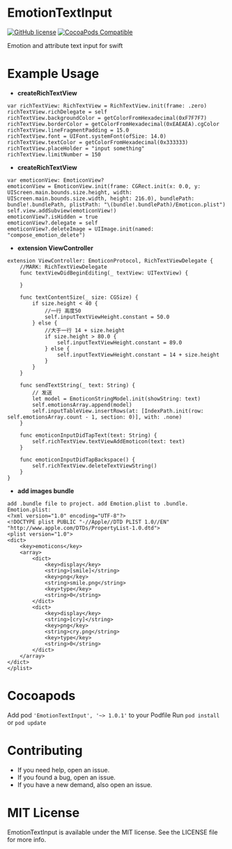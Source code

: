 # EmotionTextInput
[![GitHub license](https://img.shields.io/badge/license-MIT-blue.svg)](https://raw.githubusercontent.com/hujewelz/HUPhotoBrowser/master/LICENSE)
[![CocoaPods Compatible](https://img.shields.io/badge/pod-v1.0.1-blue.svg)](https://img.shields.io/badge/pod-v1.0.1-blue.svg)

Emotion and attribute text input for swift

# Example Usage
- **createRichTextView**
```
var richTextView: RichTextView = RichTextView.init(frame: .zero)
richTextView.richDelegate = self
richTextView.backgroundColor = getColorFromHexadecimal(0xF7F7F7)
richTextView.borderColor = getColorFromHexadecimal(0xEAEAEA).cgColor
richTextView.lineFragmentPadding = 15.0
richTextView.font = UIFont.systemFont(ofSize: 14.0)
richTextView.textColor = getColorFromHexadecimal(0x333333)
richTextView.placeHolder = "input something"
richTextView.limitNumber = 150
```
- **createRichTextView**
```
var emoticonView: EmoticonView?
emoticonView = EmoticonView.init(frame: CGRect.init(x: 0.0, y: UIScreen.main.bounds.size.height, width: UIScreen.main.bounds.size.width, height: 216.0), bundlePath: bundle!.bundlePath, plistPath: "\(bundle!.bundlePath)/Emoticon.plist")
self.view.addSubview(emoticonView!)
emoticonView?.isHidden = true
emoticonView?.delegate = self
emoticonView?.deleteImage = UIImage.init(named: "compose_emotion_delete")
```

- **extension ViewController**

```
extension ViewController: EmoticonProtocol, RichTextViewDelegate {
    //MARK: RichTextViewDelegate
    func textViewDidBeginEditing(_ textView: UITextView) {
        
    }
    
    func textContentSize(_ size: CGSize) {
        if size.height < 40 {
            //一行 高度50
            self.inputTextViewHeight.constant = 50.0
        } else {
            //大于一行 14 + size.height
            if size.height > 80.0 {
                self.inputTextViewHeight.constant = 89.0
            } else {
                self.inputTextViewHeight.constant = 14 + size.height
            }
        }
    }
    
    func sendTextString(_ text: String) {
        // 发送
        let model = EmoticonStringModel.init(showString: text)
        self.emotionsArray.append(model)
        self.inputTableView.insertRows(at: [IndexPath.init(row: self.emotionsArray.count - 1, section: 0)], with: .none)
    }
    
    func emoticonInputDidTapText(text: String) {
        self.richTextView.textViewAddEmoticon(text: text)
    }
    
    func emoticonInputDidTapBackspace() {
        self.richTextView.deleteTextViewString()
    }
}
```

- **add images bundle**

```
add .bundle file to project. add Emotion.plist to .bundle. 
Emotion.plist:
<?xml version="1.0" encoding="UTF-8"?>
<!DOCTYPE plist PUBLIC "-//Apple//DTD PLIST 1.0//EN" "http://www.apple.com/DTDs/PropertyList-1.0.dtd">
<plist version="1.0">
<dict>
    <key>emoticons</key>
    <array>
        <dict>
            <key>display</key>
            <string>[smile]</string>
            <key>png</key>
            <string>smile.png</string>
            <key>type</key>
            <string>0</string>
        </dict>
        <dict>
            <key>display</key>
            <string>[cry]</string>
            <key>png</key>
            <string>cry.png</string>
            <key>type</key>
            <string>0</string>
        </dict>
    </array>
</dict>
</plist>
```
# Cocoapods

Add pod ```'EmotionTextInput', '~> 1.0.1'``` to your Podfile
Run ```pod install``` or ```pod update```

# Contributing

- If you need help, open an issue.
- If you found a bug, open an issue.
- If you have a new demand, also open an issue.

# MIT License

EmotionTextInput is available under the MIT license. See the LICENSE file for more info.
